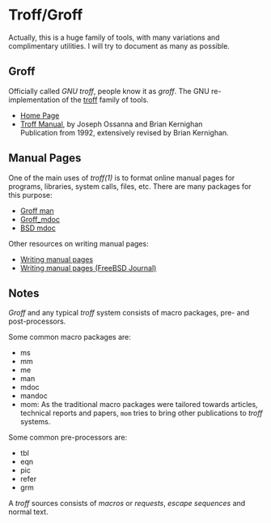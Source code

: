 Troff/Groff
===========

Actually, this is a huge family of tools, with many variations and
complimentary utilities.  I will try to document as many as possible.


Groff
-----

Officially called _GNU troff_, people know it as _groff_.
The GNU re-implementation of the [troff](https://www.troff.org/) family of tools.

 - [Home Page](https://www.gnu.org/software/groff/)
 - [Troff Manual](https://www.troff.org/54.pdf),
   by Joseph Ossanna and Brian Kernighan  
   Publication from 1992, extensively revised by Brian Kernighan.


Manual Pages
------------

One of the main uses of _troff(1)_ is to format online manual pages for
programs, libraries, system calls, files, etc.  There are many packages for this
purpose:

 - [Groff man](http://man7.org/linux/man-pages/man7/groff_man.7.html)
 - [Groff_mdoc](http://man7.org/linux/man-pages/man7/groff_mdoc.7.html)
 - [BSD mdoc](http://mandoc.bsd.lv/)

Other resources on writing manual pages:

 - [Writing manual pages](https://liw.fi/manpages/)
 - [Writing manual pages (FreeBSD Journal)][freebsd-journal-article]

[freebsd-journal-article]:	 https://mydigitalpublication.com/publication/?i=571964&ver=html5&p=15

Notes
-----

_Groff_ and any typical _troff_ system consists of macro packages,
pre- and post-processors.

Some common macro packages are:

 - ms
 - mm
 - me
 - man
 - mdoc
 - mandoc
 - mom:
   As the traditional macro packages were tailored towards articles, technical
   reports and papers, `mom` tries to bring other publications to _troff_
   systems.

Some common pre-processors are:

 - tbl
 - eqn
 - pic
 - refer
 - grm

A _troff_ sources consists of _macros_ or _requests_, _escape sequences_ and
normal text.
